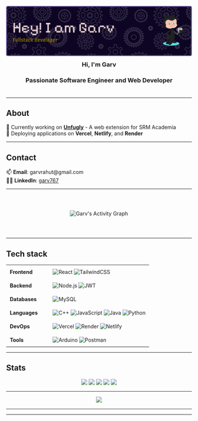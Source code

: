 

<div align="center">
  <img 
    src="https://github.com/Garv767/Garv767/blob/8cbff7680b6cc93eee0db2538783b7478140e8bb/assets/Garv%20Rahut.png" 
    alt="Garv Rahut" 
    style="width: 800px; height: auto;" 
  />
</div>

<h3 align="center" style="border-bottom: none; margin: 10px 0;">Hi, I'm Garv</h3>

<h3 align="center">
  Passionate <strong>Software Engineer</strong> and <strong>Web Developer</strong>
  <br>
  <!-- <em>Creating the unimaginable</em>-->
  <br>
  <hr>
</h3>

## About

<ul style="list-style: none; padding-left: 0;">
  <li>🔭 Currently working on <strong><a href="https://github.com/Garv767/Unfugly">Unfugly</a></strong> - A web extension for SRM Academia</li>
  <li>🚀 Deploying applications on <strong>Vercel</strong>, <strong>Netlify</strong>, and <strong>Render</strong></li>
</ul>

<hr>

## Contact
<ul style="list-style: none; padding-left: 0;">
  <li>📫 <strong>Email</strong>: garvrahut@gmail.com</li>
  <li>🧑‍💼 <strong>LinkedIn</strong>: <a href="https://www.linkedin.com/in/garv767/"> garv767</a></li>
</ul>

<hr>

<div align="center" style="padding: 30px">

![Garv's Activity Graph](https://github-readme-activity-graph.vercel.app/graph?username=Garv767&theme=github-compact&hide_border=true)

</div>

<hr>

## Tech stack

<table align="center" style="width: 100%; min-width: 600px; border-spacing: 15px;">
  <tr>
    <td style="width: 30%; vertical-align: top; padding: 10px;">
      <strong>Frontend</strong>
    </td>
    <td style="width: 70%; vertical-align: top; padding: 10px;">
      <img src="https://img.shields.io/badge/react-%2320232a.svg?style=flat&logo=react&logoColor=%2361DAFB" alt="React" />
      <img src="https://img.shields.io/badge/tailwindcss-%2338B2AC.svg?style=flat&logo=tailwind-css&logoColor=white" alt="TailwindCSS" />      
    </td>
  </tr>
  <tr>
    <td style="width: 30%; vertical-align: top; padding: 10px;">
      <strong>Backend</strong>
    </td>
    <td style="width: 70%; vertical-align: top; padding: 10px;">
      <img src="https://img.shields.io/badge/node.js-6DA55F?style=flat&logo=node.js&logoColor=white" alt="Node.js" />
      <img src="https://img.shields.io/badge/JWT-black?style=flat&logo=JSON%20web%20tokens" alt="JWT" />
    </td>
  </tr>
  <tr>
    <td style="width: 30%; vertical-align: top; padding: 10px;">
      <strong>Databases</strong>
    </td>
    <td style="width: 70%; vertical-align: top; padding: 10px;">
      <img src="https://img.shields.io/badge/mysql-4479A1.svg?style=flat&logo=mysql&logoColor=white" alt="MySQL" />
    </td>
  </tr>
  <tr>
    <td style="width: 30%; vertical-align: top; padding: 10px;">
      <strong>Languages</strong>
    </td>
    <td style="width: 70%; vertical-align: top; padding: 10px;">
      <img src="https://img.shields.io/badge/c++-%2300599C.svg?style=flat&logo=c%2B%2B&logoColor=white" alt="C++" />
      <img src="https://img.shields.io/badge/javascript-%23323330.svg?style=flat&logo=javascript&logoColor=%23F7DF1E" alt="JavaScript" />
      <img src="https://img.shields.io/badge/java-%23ED8B00.svg?style=flat&logo=openjdk&logoColor=white" alt="Java" />
      <img src="https://img.shields.io/badge/python-3670A0?style=flat&logo=python&logoColor=ffdd54" alt="Python" />
    </td>
  </tr>
  <tr>
    <td style="width: 30%; vertical-align: top; padding: 10px;">
      <strong>DevOps</strong>
    </td>
    <td style="width: 70%; vertical-align: top; padding: 10px;">
      <img src="https://img.shields.io/badge/vercel-%23000000.svg?style=flat&logo=vercel&logoColor=white" alt="Vercel" />
      <img src="https://img.shields.io/badge/Render-%46E3B7.svg?style=flat&logo=render&logoColor=white" alt="Render" />
      <img src="https://img.shields.io/badge/netlify-%23000000.svg?style=flat&logo=netlify&logoColor=#00C7B7" alt="Netlify" />
    </td>
  </tr>
  <tr>
    <td style="width: 30%; vertical-align: top; padding: 10px;">
      <strong>Tools</strong>
    </td>
    <td style="width: 70%; vertical-align: top; padding: 10px;">
      <img src="https://img.shields.io/badge/-Arduino-00979D?style=flat&logo=Arduino&logoColor=white" alt="Arduino" />
      <img src="https://img.shields.io/badge/Postman-FF6C37?style=flat&logo=postman&logoColor=white" alt="Postman" />
    </td>
  </tr>
</table>

---


## Stats

<div align="center">

![](http://github-profile-summary-cards.vercel.app/api/cards/profile-details?username=Garv767&theme=aura)
![](http://github-profile-summary-cards.vercel.app/api/cards/repos-per-language?username=Garv767&theme=aura)
![](http://github-profile-summary-cards.vercel.app/api/cards/most-commit-language?username=Garv767&theme=aura)
![](http://github-profile-summary-cards.vercel.app/api/cards/stats?username=Garv767&theme=aura)
![](http://github-profile-summary-cards.vercel.app/api/cards/productive-time?username=Garv767&theme=aura&utcOffset=8)

</div>

<hr>


<div align="center">

![](https://github-profile-trophy.vercel.app/?username=Garv767&theme=onedark&column=-1)

</div>

<hr>

<!--<div align="center">

[![](https://holopin.me/Garv767)](https://holopin.io/@Garv767)

</div>-->

---
